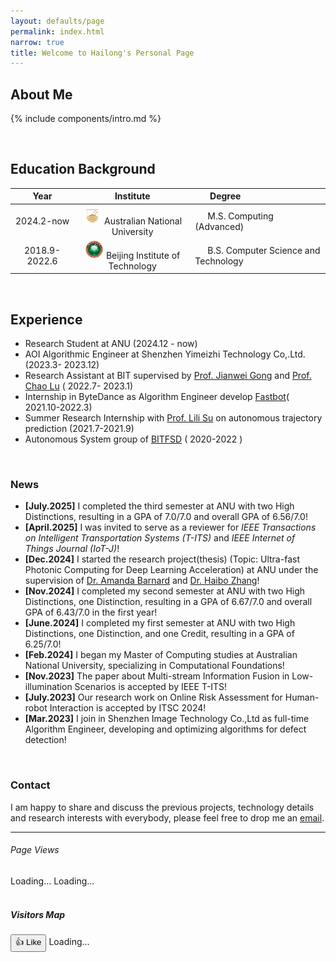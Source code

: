 ```yaml
---
layout: defaults/page
permalink: index.html
narrow: true
title: Welcome to Hailong's Personal Page
---
```


## About Me

{% include components/intro.md %}

[//]: # ([Here's the full feature list and some quick examples of what it can do.]&#40;{{ site.baseurl}}{% link _pages/about.md %}&#41;)

<br />

## Education Background

|         Year          |                                                                             Institute                                                                              | <img width=20/> Degree                              |
|:---------------------:|:------------------------------------------------------------------------------------------------------------------------------------------------------------------:|:----------------------------------------------------|
|      2024.2-now       |  <img src="https://raw.githubusercontent.com/TommyGong08/tommygong08.github.io/refs/heads/main/_pages/doc/ANU_Logo.png" width=30/> Australian National University  | <img width=20/>M.S. Computing (Advanced)            |
|     2018.9-2022.6     | <img src="https://raw.githubusercontent.com/TommyGong08/tommygong08.github.io/refs/heads/main/_pages/doc/BIT_Logo.png" width=30/>  Beijing Institute of Technology | <img width=20/>B.S. Computer Science and Technology |

<br />

## Experience
- Research Student at ANU (2024.12 - now)
- AOI Algorithmic Engineer at Shenzhen Yimeizhi Technology Co,.Ltd. (2023.3- 2023.12)
- Research Assistant at BIT supervised by [Prof. Jianwei Gong](https://me-english.bit.edu.cn/people/facultydept/vehiclee2/xs3/b125047.htm) and [Prof. Chao Lu](https://scholar.google.com/citations?user=0Jv8_7MAAAAJ&hl=zh-CN) ( 2022.7- 2023.1)
- Internship in ByteDance as Algorithm Engineer develop [Fastbot](https://github.com/bytedance/Fastbot_Android)( 2021.10-2022.3)
- Summer Research Internship with [Prof. Lili Su](https://lilisu3.sites.northeastern.edu/) on autonomous trajectory prediction (2021.7-2021.9)
- Autonomous System group of [BITFSD](http://www.bitfsd.com/) ( 2020-2022 )

<br />

### News
- **\[July.2025\]** I completed the third semester at ANU with two High Distinctions, resulting in a GPA of 7.0/7.0 and overall GPA of 6.56/7.0!
- **\[April.2025\]**  I was invited to serve as a reviewer for *IEEE Transactions on Intelligent Transportation Systems (T-ITS)* and *IEEE Internet of Things Journal (IoT-J)*!
- **\[Dec.2024\]** I started the research project(thesis) (Topic: Ultra-fast Photonic Computing for Deep Learning Acceleration) at ANU under the supervision of [Dr. Amanda Barnard](https://comp.anu.edu.au/people/amanda-barnard/) and [Dr. Haibo Zhang](https://haibozhang-web.github.io/)! 
- **\[Nov.2024\]** I completed my second semester at ANU with two High Distinctions, one Distinction, resulting in a GPA of 6.67/7.0 and overall GPA of 6.43/7.0 in the first year!
- **\[June.2024\]** I completed my first semester at ANU with two High Distinctions, one Distinction, and one Credit, resulting in a GPA of 6.25/7.0!
- **\[Feb.2024\]** I began my Master of Computing studies at Australian National University, specializing in Computational Foundations!
- **\[Nov.2023\]** The paper about Multi-stream Information Fusion in Low-illumination Scenarios is accepted by IEEE T-ITS!
- **\[July.2023\]** Our research work on Online Risk Assessment for Human-robot Interaction is accepted by ITSC 2024!
- **\[Mar.2023\]** I join in Shenzhen Image Technology Co.,Ltd as full-time Algorithm Engineer, developing and optimizing algorithms for defect detection!
<br />

### Contact
I am happy to share and discuss the previous projects, technology details and research interests with everybody, please feel free to drop me an [email](mailto:hailong.gong@anu.edu.au).
<hr />


<body data-article-id="homepage">  


<div class="page-views-container">
        <h6>Page Views</h6>
        <span id="page-views-today">Loading...</span>
        <span id="page-views">Loading...</span>
</div>

<br />

<h5> Visitors Map </h5>
<div id="mapid"></div>  
  
<script src="https://unpkg.com/leaflet/dist/leaflet.js"></script>  
<script>  
    var mymap = L.map('mapid').setView([35, 130], 1); // 设置地图视图中心点和缩放级别  
  
    L.tileLayer('https://{s}.tile.openstreetmap.org/{z}/{x}/{y}.png', {  
        attribution: 'Map data &copy; <a href="https://www.openstreetmap.org/copyright">OpenStreetMap</a> contributors',  
        maxZoom: 18,  
    }).addTo(mymap);  

    var ipCount = 50;
  
    function addLocationsToMap(locations) {  
        locations.forEach((location, index) => {  
            // 根据IP数量区间设置颜色类  
            let colorClass;  
            if (ipCount >= 0 && ipCount < 10) {  
                colorClass = 'green-triangle';  
            } else if (ipCount >= 10 && ipCount < 30) {  
                colorClass = 'blue-triangle';  
            } else {  
                colorClass = 'red-triangle';  
            }    
            // 解析Loc字符串为经纬度数组  
            var coords = location.Loc.split(',').map(Number);  
  
            // 创建一个SVG元素用于绘制红色三角形  
            var svgMarker = document.createElementNS("http://www.w3.org/2000/svg", "svg");  
            svgMarker.setAttribute("class", "marker");  
            svgMarker.setAttribute("width", "20");  
            svgMarker.setAttribute("height", "30");  
  
            var polygon = document.createElementNS("http://www.w3.org/2000/svg", "polygon");  
            polygon.setAttribute("class", colorClass);  
            polygon.setAttribute("points", "4,0 0,15 8,15"); // 三角形顶点坐标  
  
            svgMarker.appendChild(polygon);  
  
            // 使用L.DivIcon将SVG作为图标  
            var myIcon = L.divIcon({  
                className: 'my-custom-icon',  
                html: svgMarker.outerHTML,  
                iconSize: [20, 30], // 与SVG尺寸相匹配  
                iconAnchor: [10, 30], // 图标锚点  
                popupAnchor: [0, -30] // 弹出框锚点  
            });  
  
            // 将标记添加到地图上  
            L.marker(coords, {icon: myIcon}).addTo(mymap);  

            // 更新已处理的IP数量  
            ipCount--;  
  
            // 如果已经处理了50个，重置计数器  
            if (ipCount < 0) {  
                ipCount = 50;  
            } 
        });  
    }  
  
    // 使用fetch API从服务器获取数据  http://localhost:3000/location/get-latest
    fetch('https://personal-page-express-mongodb.onrender.com/api/locations/location/get-latest')  
        .then(response => response.json())  
        .then(data => {  
            // 假设返回的数据是一个数组  
            var locations = data.slice(0, 50);  
            addLocationsToMap(locations);  
        })  
        .catch(error => console.error('Error fetching data:', error));   
</script>  

<div class="like-button-container">
    <button id="like-button" onclick="incrementLike()">👍 Like</button>
    <span id="like-count">Loading...</span>
</div>

</body>

